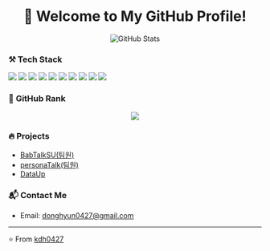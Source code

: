 <!-- 헤더 -->
<h1 align="center">👋 Welcome to My GitHub Profile!</h1>

<!-- GitHub 통계 -->
<p align="center">
  <img src="https://github-readme-stats.vercel.app/api?username=kdh0427&show_icons=true&theme=radical" alt="GitHub Stats">
</p>

<!-- 사용 기술 -->
### ⚒️ **Tech Stack**
<p>
  <img src="https://img.shields.io/badge/Java-007396?style=flat-square&logo=java&logoColor=white"/>
  <img src="https://img.shields.io/badge/JavaScript-F7DF1E?style=flat-square&logo=javascript&logoColor=black"/>
  <img src="https://img.shields.io/badge/Bootstrap-7952B3?style=flat-square&logo=bootstrap&logoColor=white"/>
  <img src="https://img.shields.io/badge/Python-3776AB?style=flat-square&logo=python&logoColor=white"/>
  <img src="https://img.shields.io/badge/CSS3-1572B6?style=flat-square&logo=css3&logoColor=white"/>
  <img src="https://img.shields.io/badge/Notion-000000?style=flat-square&logo=notion&logoColor=white"/>
  <img src="https://img.shields.io/badge/Oracle-F80000?style=flat-square&logo=oracle&logoColor=white"/>
  <img src="https://img.shields.io/badge/MariaDB-003545?style=flat-square&logo=mariadb&logoColor=white"/>
  <img src="https://img.shields.io/badge/MySQL-4479A1?style=flat-square&logo=mysql&logoColor=white"/>
  <img src="https://img.shields.io/badge/DBeaver-372923?style=flat-square&logo=dbeaver&logoColor=white"/>
</p>

<!-- 깃허브 랭크 -->
### 🌟 **GitHub Rank**
<p align="center">
  <img src="https://github-profile-trophy.vercel.app/?username=kdh0427&row=1&column=6&theme=darkhub"/>
</p>

<!-- 주요 프로젝트 -->
### 🔥 **Projects**
- [BabTalkSU(팀원)](https://github.com/GoraniPie/BaptalkSU.git)
- [personaTalk(팀원)](https://github.com/sham-cap-team/persona-back)
- [DataUp](https://github.com/kdh0427/sahm-1st-2team)

<!-- 연락 -->
### 📬 **Contact Me**
- Email: [donghyun0427@gmail.com](mailto:donghyun0427@gmail.com)

<!-- 마무리 -->
---
⭐️ From [kdh0427](https://github.com/kdh0427)
